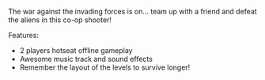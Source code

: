 The war against the invading forces is on... team up with a friend and defeat the aliens in this co-op shooter!

Features:
- 2 players hotseat offline gameplay
- Awesome music track and sound effects
- Remember the layout of the levels to survive longer!